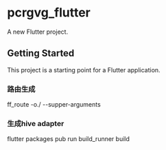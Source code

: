# pcrgvg_flutter

A new Flutter project.

## Getting Started

This project is a starting point for a Flutter application.
### 路由生成
ff_route -o./  --supper-arguments

### 生成hive adapter
flutter packages pub run build_runner build